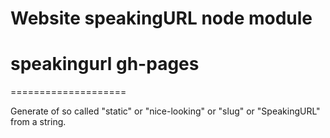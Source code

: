 # Website speakingURL node module

# speakingurl gh-pages
====================

Generate of so called "static" or "nice-looking" or "slug" or "SpeakingURL" from a string.
